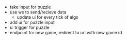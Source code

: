 - take input for puzzle
- use ws to send/recieve data
	- update ui for every tick of algo
- add ui for puzzle input
- ui trigger for puzzle
- endpoint for new game, redirect to url with new game id